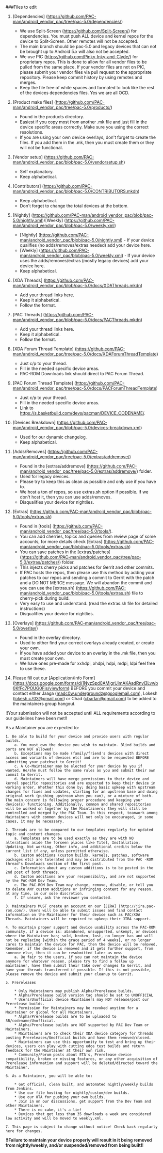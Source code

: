 ###Files to edit

1.  [Dependencies] (https://github.com/PAC-man/android_vendor_pac/tree/pac-5.0/dependencies/)
    - We use Split-Screen (https://github.com/Split-Screen/) for dependencies. You must push ALL device and kernel repos for the device to Split-Screen. Other remotes will not be accepted.
    - The main branch should be pac-5.0 and legacy devices that can not be brought up to Android 5.x will also not be accepted.
    - We use PIC (https://github.com/Pinky-Inky-and-Clyde/) for proprietary repos. This is done to allow for all vendor files to be pulled from the same place. If your vendor files are not on PIC, please submit your vendor files via pull request to the appropriate repository. Please keep commit history by using remotes and merges.
    - Keep the file free of white spaces and formated to look like the rest of the devices dependencies files. Yes we are all OCD.

2.  [Product make files] (https://github.com/PAC-man/android_vendor_pac/tree/pac-5.0/products/)
    - Found in the products directory.
    - Easiest if you copy most from another .mk file and just fill in the device specific areas correctly. Make sure you using the correct resolutions.
    - If you are using your own device overlays, don't forget to create the files. If you add them in the .mk, then you must create them or they will not be functional.

3.  [Vendor setup] (https://github.com/PAC-man/android_vendor_pac/blob/pac-5.0/vendorsetup.sh)
    - Self explanatory.
    - Keep alphabetical.

4.  [Contributors] (https://github.com/PAC-man/android_vendor_pac/blob/pac-5.0/CONTRIBUTORS.mkdn)
    - Keep alphabetical.
    - Don't forget to change the total devices at the bottom.

5.  [Nightly] (https://github.com/PAC-man/android_vendor_pac/blob/pac-5.0/nightly.xml)/[Weekly] (https://github.com/PAC-man/android_vendor_pac/blob/pac-5.0/weekly.xml)
    - [Nightly] (https://github.com/PAC-man/android_vendor_pac/blob/pac-5.0/nightly.xml) - If your device qualifies (no adds/removes/extras needed) add your device here.
    - [Weekly] (https://github.com/PAC-man/android_vendor_pac/blob/pac-5.0/weekly.xml) - If your device uses the adds/removes/extras (mostly legacy devices) add your device here.
    - Keep alphabetical.

6.  [XDA Threads] (https://github.com/PAC-man/android_vendor_pac/blob/pac-5.0/docs/XDAThreads.mkdn)
    - Add your thread links here.
    - Keep it alphabetical.
    - Follow the format.

7.  [PAC Threads] (https://github.com/PAC-man/android_vendor_pac/blob/pac-5.0/docs/PACThreads.mkdn)
    - Add your thread links here.
    - Keep it alphabetical.
    - Follow the format.

8.  [XDA Forum Thread Template] (https://github.com/PAC-man/android_vendor_pac/tree/pac-5.0/docs/XDAForumThreadTemplate)
    - Just c/p to your thread.
    - Fill in the needed specific device areas.
    - PAC-ROM Downloads link should direct to PAC Forum Thread.

9.  [PAC Forum Thread Template] (https://github.com/PAC-man/android_vendor_pac/tree/pac-5.0/docs/PACForumThreadTemplate)
    - Just c/p to your thread.
    - Fill in the needed specific device areas.
    - Link to https://s.basketbuild.com/devs/pacman/DEVICE_CODENAME/.

10. [Devices Breakdown] (https://github.com/PAC-man/android_vendor_pac/blob/pac-5.0/devices-breakdown.xml)
    - Used for our dynamic changelog.
    - Keep alphabetical.

11. [Adds/Removes] (https://github.com/PAC-man/android_vendor_pac/tree/pac-5.0/extras/addremove/)
    - Found in the [extras/addremove] (https://github.com/PAC-man/android_vendor_pac/tree/pac-5.0/extras/addremove/) folder.
    - Used for legacy devices.
    - Please try to keep this as clean as possible and only use if you have to.
    - We host a ton of repos, so use extras.sh option if possible. If we don't host it, then you can use adds/removes.
    - Disqualifies your device for nightlies.

12. [Extras] (https://github.com/PAC-man/android_vendor_pac/blob/pac-5.0/tools/extras.sh)
    - Found in [tools] (https://github.com/PAC-man/android_vendor_pac/tree/pac-5.0/tools/).
    - You can add cherries, topics and queries from review page of some accounts, for more details check [Extras] (https://github.com/PAC-man/android_vendor_pac/blob/pac-5.0/tools/extras.sh)
    - You can save patches in the [extras/patches] (https://github.com/PAC-man/android_vendor_pac/tree/pac-5.0/extras/patches/) folder.
    - This injects cherry picks and patches for Gerrit and other commits.
    - If PAC hosts the repos, then please use this method by adding your patches to our repos and sending a commit to Gerrit with the patch and a DO NOT MERGE message. We will abandon the commit and you can use the [extras.sh] (https://github.com/PAC-man/android_vendor_pac/blob/pac-5.0/tools/extras.sh) file to cherry-pick during build.
    - Very easy to use and understand. (read the extras.sh file for detailed instructions)
    - Disqualifies your device for nightlies.

13. [Overlays] (https://github.com/PAC-man/android_vendor_pac/tree/pac-5.0/overlay/)
    - Found in the overlay directory.
    - Used to either find your correct overlays already created, or create your own.
    - If you have added your device to an overlay in the .mk file, then you must create your own.
    - We have ones pre-made for xxhdpi, xhdpi, hdpi, mdpi, ldpi feel free to use these.

14. Please fill out our [Application/Info Form] (https://docs.google.com/forms/d/1NyzSpd0AMigrUimAKAadRnvl3Lvwb0KfFc7POUG0Fis/viewform) BEFORE you commit your device and contact either Jaaga (madc0w.undergroundz@googlemail.com), Lokesh (lokesh.c703@gmail.com) or Chad (cbarlan@gmail.com) to be added to the maintainers group hangout.

!!Your submission will not be accepted until ALL requirements according to our guidelines have been met!!

As a Maintainer you are expected to:


    1. Be able to build for your device and provide users with regular builds.
        a. You must own the device you wish to maintain. Blind builds and ports are NOT allowed!
        b. Exceptions may be made (family/friend's devices with direct access and variants of devices etc) and are to be requested BEFORE submitting your patchset to Gerrit!
        c. A Co-Maintainer may be elected for your device by you if wanted. He/she must follow the same rules as you and submit their own commit to Gerrit.
        d. Maintainers will have merge permissions to their device and kernel specific repositories and are expected to keep their device in working order. Whether this done by; doing basic upkeep with upstream changes for fixes and updates, starting for an upstream base and doing original work (pushing upstream when you can), or a mixture of both. The main concern is following proper procedure and keeping your device(s) functioning. Additionally, common and shared repositories will be worked on together by the Maintainers; they will still be controlled and merged by the PAC Team. In this respect, teamwork among Maintainers with common devices will not only be encouraged, in some cases, it may be necessary.

    2. Threads are to be compared to our templates regularly for updated topic and content changes.
        a. Templates are to be used exactly as they are with NO alterations aside the forseen places like Titel, Installation, Updating, Not working, Other info, and additional credits below the current list if any, unless permitted otherwise.
        b. Custom additions (custom builds, kernels, patches, software packages etc) are tolerated and may be distributed from the PAC -ROM thread's Downloads section of the first post.
        c. Information about any custom additions is to be posted in the 2nd post of both threads.
        d. Custom additions are your responsibilty, and are not supported by the PAC-ROM Dev Team.
        e. The PAC-ROM Dev Team may change, remove, disable, or tell you to delete ANY custom additions or infringing content for any reason, at any time, in our sole discretion.
        f. If unsure, ask the reviewer you contacted.

    3. Maintainers MUST create an account on our [JIRA] (http://jira.pac-rom.com/). Users will be able to submit issues and find contact information on the Maintainer for their device such as PAC/XDA Threads. Maintainers will be required to upkeep their JIRA support.

    4. To maintain proper support and device usability across the PAC-ROM community, if a device is: abandoned, unsupported, unkempt, or devices where the Maintainer has; sold, broken, lost, no longer has and will not be replacing [within the grace period of 4 weeks], or no longer cares to maintain the device for PAC, then the device will be removed. Remember, if the device is removed and it gets further support, from someone else, then it can be resubmitted later as new.
        a. Be fair to the users, if you can not maintain the device anymore for whatever reason, please try to find a follow up maintainer, have them submit their take over changes to Gerrit, and have your threads transferred if possible. If this is not possible, please remove the device and submit your cleanup to Gerrit.

    5. Prereleases

        * Only Maintainers may publish Alpha/Prerelease builds.
        * Alpha/Prerelease build version tag should be set to UNOFFICIAL
        * Users/Unofficial device Maintainers may NOT release/post our Prerelease builds.
        * Permission for Maintainers may be revoked anytime for a Maintainer or global for all Maintainers.
        * Alpha/Prerelease builds are to be uploaded to BB/codename/Unofficial.
        * Alpha/Prerelease builds are NOT supported by PAC Dev Team or Maintainers.
        * Maintainers are to check their XDA device category for threads posting Prereleases/Unofficial builds and have them removed/closed.
        * Maintainers can use this opportunity to test and bring up their devices, users can play with cutting edge test builds and return feedback for the Maintainer at their own risk.
        * Community/Forum posts about ETA's, Prerelease device compatibility, broken or missing features, or any other acquisition of Prerelease information and support will be deleted/directed toward the Maintainer.

    6. As a Maintainer, you will be able to:

        * Get official, clean built, and automated nightly/weekly builds from Jenkins.
        * Use our file hosting for nightly/custom/dev builds.
        * Use our OTA for pushing your own builds.
        * Join in on our discussions, get support from the Dev Team and other Maintainers.
        * There is no cake, it's a lie!
        * Devices that get less than 35 downloads a week are considered low activity and will be moved to weekly.xml.

    7. This page is subject to change without notice! Check back regularly here for changes.

**!!Failure to maintain your device properly will result in it being removed from nightly/weekly, and/or suspended/removed from being built!!**

